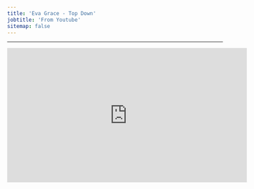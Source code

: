 ```yaml
---
title: 'Eva Grace - Top Down'
jobtitle: 'From Youtube'
sitemap: false
---
```


- - -

<iframe width="560" height="315" src="https://www.youtube.com/embed/v-Gp4WuY428" frameborder="0" allow="accelerometer; autoplay; encrypted-media; gyroscope; picture-in-picture" allowfullscreen></iframe>